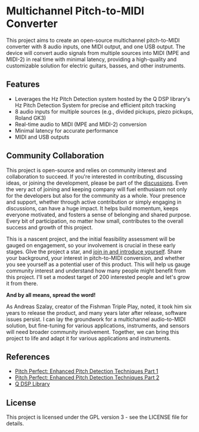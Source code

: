 # Multichannel Pitch-to-MIDI Converter

This project aims to create an open-source multichannel pitch-to-MIDI converter with 8 audio inputs, one MIDI output, and one USB output. The device will convert audio signals from multiple sources into MIDI (MPE and MIDI-2) in real time with minimal latency, providing a high-quality and customizable solution for electric guitars, basses, and other instruments.

## Features
- Leverages the Hz Pitch Detection system hosted by the Q DSP library's Hz Pitch Detection System for precise and efficient pitch tracking
- 8 audio inputs for multiple sources (e.g., divided pickups, piezo pickups, Roland GK3)
- Real-time audio to MIDI (MPE and MIDI-2) conversion
- Minimal latency for accurate performance
- MIDI and USB outputs

## Community Collaboration
This project is open-source and relies on community interest and collaboration to succeed. If you're interested in contributing, discussing ideas, or joining the development, please be part of the [discussions](https://github.com/cycfi/hz_audio_to_midi/discussions). Even the very act of joining and keeping company will fuel enthusiasm not only for the developers but also for the community as a whole. Your presence and support, whether through active contribution or simply engaging in discussions, can have a huge impact. It helps build momentum, keeps everyone motivated, and fosters a sense of belonging and shared purpose. Every bit of participation, no matter how small, contributes to the overall success and growth of this project. 

This is a nascent project, and the initial feasibility assessment will be gauged on engagement, so your involvement is crucial in these early stages. GIve the project a star, and [join in and introduce yourself](https://github.com/cycfi/hz_audio_to_midi/discussions/2). Share your background, your interest in pitch-to-MIDI conversion, and whether you see yourself as a potential user of this product. This will help us gauge community interest and understand how many people might benefit from this project. I'll set a modest target of 200 interested people and let's grow it from there.

**And by all means, spread the word!**

As Andreas Szalay, creator of the Fishman Triple Play, noted, it took him six years to release the product, and many years later after release, software issues persist. I can lay the groundwork for a multichannel audio-to-MIDI solution, but fine-tuning for various applications, instruments, and sensors will need broader community involvement. Together, we can bring this project to life and adapt it for various applications and instruments.

## <a name="references"></a> References 
- [Pitch Perfect: Enhanced Pitch Detection Techniques Part 1](https://www.cycfi.com/2024/09/pitch-perfect-enhanced-pitch-detection-techniques-part-1/)
- [Pitch Perfect: Enhanced Pitch Detection Techniques Part 2](https://www.cycfi.com/2024/10/pitch-perfect-enhanced-pitch-detection-techniques-part-2/)
- [Q DSP Library](https://github.com/cycfi/q)

## License
This project is licensed under the GPL version 3 - see the LICENSE file for details.
